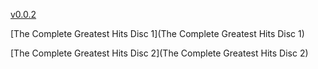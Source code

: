 [v0.0.2](https://github.com/littleflute/Eagles1/edit/master/README.md)

[The Complete Greatest Hits Disc 1](The Complete Greatest Hits Disc 1)

[The Complete Greatest Hits Disc 2](The Complete Greatest Hits Disc 2)
